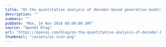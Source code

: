 ```yaml
---
title: "On the quantitative analysis of decoder-based generative models"
description: ""
summary: ""
pubDate: "Mon, 14 Nov 2016 08:00:00 GMT"
source: "OpenAI Blog"
url: "https://openai.com/blog/on-the-quantitative-analysis-of-decoder-based-generative-models"
thumbnail: "/assets/ai-icon.png"
---
```


